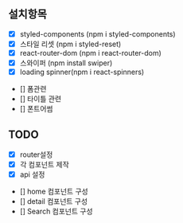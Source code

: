 ## 설치항목

- [x] styled-components (npm i styled-components)
- [x] 스타일 리셋 (npm i styled-reset)
- [x] react-router-dom (npm i react-router-dom)
- [x] 스와이퍼 (npm install swiper)
- [x] loading spinner(npm i react-spinners)
- [] 폼관련
- [] 타이틀 관련
- [] 폰트어썸

## TODO

- [x] router설정
- [x] 각 컴포넌트 제작
- [x] api 설정
- [] home 컴포넌트 구성
- [] detail 컴포넌트 구성
- [] Search 컴포넌트 구성
